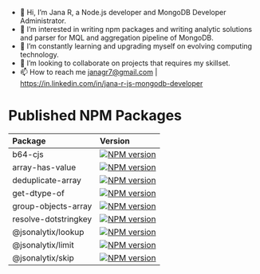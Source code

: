 - 👋 Hi, I’m Jana R, a Node.js developer and MongoDB Developer Administrator.
- 👀 I’m interested in writing npm packages and writing analytic solutions and parser for MQL and aggregation pipeline of MongoDB.
- 🌱 I’m constantly learning and upgrading myself on evolving computing technology. 
- 💞️ I’m looking to collaborate on projects that requires my skillset.
- 📫 How to reach me janagr7@gmail.com | https://in.linkedin.com/in/jana-r-js-mongodb-developer 

# Published NPM Packages
|Package                   | Version                                                                                                          |
|:-------------------------|:-----------------------------------------------------------------------------------------------------------------|
|b64-cjs                   |[![NPM version](https://img.shields.io/npm/v/b64-cjs.svg)](https://www.npmjs.com/package/b64-cjs)                 |
|array-has-value           |[![NPM version](https://img.shields.io/npm/v/array-has-value.svg)](https://www.npmjs.com/package/array-has-value) |
|deduplicate-array         |[![NPM version](https://img.shields.io/npm/v/deduplicate-array.svg)](https://www.npmjs.com/package/deduplicate-array)                                                                                                                            |
|get-dtype-of              |[![NPM version](https://img.shields.io/npm/v/get-dtype-of.svg)](https://www.npmjs.com/package/get-dtype-of)|
|group-objects-array       |[![NPM version](https://img.shields.io/npm/v/group-objects-array.svg)](https://www.npmjs.com/package/group-objects-array)                                                                                                                          |
|resolve-dotstringkey      |[![NPM version](https://img.shields.io/npm/v/resolve-dotstringkey.svg)](https://www.npmjs.com/package/resolve-dotstringkey)                                                                                                                         |
|@jsonalytix/lookup      |[![NPM version](https://img.shields.io/npm/v/@jsonalytix/lookup.svg)](https://www.npmjs.com/package/@jsonalytix/lookup)                                                                                                                         |
|@jsonalytix/limit      |[![NPM version](https://img.shields.io/npm/v/@jsonalytix/limit.svg)](https://www.npmjs.com/package/@jsonalytix/limit)                                                                                                                         |
|@jsonalytix/skip      |[![NPM version](https://img.shields.io/npm/v/@jsonalytix/skip.svg)](https://www.npmjs.com/package/@jsonalytix/skip)                                                                                                                         |


<!---
grjan7/grjan7 is a ✨ special ✨ repository because its `README.md` (this file) appears on your GitHub profile.
You can click the Preview link to take a look at your changes.
--->
